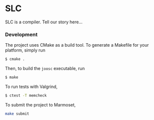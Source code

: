 # SLC

SLC is a compiler. Tell our story here...

### Development

The project uses CMake as a build tool. To generate a Makefile for your platform, simply run

```sh
$ cmake .
```

Then, to build the `joosc` executable, run

```sh
$ make
```

To run tests with Valgrind,

```sh
$ ctest -T memcheck
```

To submit the project to Marmoset,

```sh
make submit
```